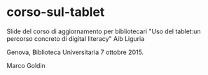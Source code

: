 # corso-sul-tablet
Slide del corso di aggiornamento per bibliotecari "Uso del tablet:un percorso concreto di digital literacy"
Aib Liguria 

Genova, Biblioteca Universitaria
7 ottobre 2015.

Marco Goldin
